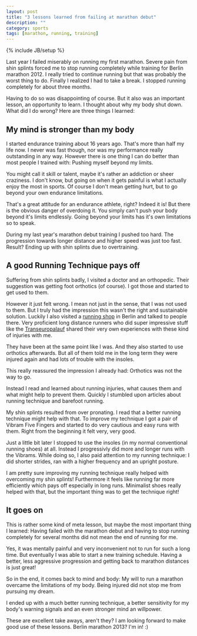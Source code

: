 ```yaml
---
layout: post
title: "3 lessons learned from failing at marathon debut"
description: ""
category: sports
tags: [marathon, running, training]
---
```

{% include JB/setup %}

Last year I failed miserably on running my first marathon. Severe pain from
shin splints forced me to stop running completely while training for Berlin
marathon 2012. I really tried to continue running but that was probably the
worst thing to do. Finally I realized I had to take a break. I stopped running
completely for about three months.

Having to do so was disappointing of course. But it also was an important
lesson, an opportunity to learn. I thought about why my body shut down. What
did I do wrong? Here are three things I learned:

## My mind is stronger than my body

I started endurance training about 16 years ago. That's more than half my life
now. I never was fast though, nor was my performance really outstanding in any
way. However there is one thing I can do better than most people I trained
with: Pushing myself beyond my limits.

You might call it skill or talent, maybe it's rather an addiction or sheer
craziness. I don't know, but going on when it gets painful is what I actually
enjoy the most in sports. Of course I don't mean getting hurt, but to go beyond
your own endurance limitations.

That's a great attitude for an endurance athlete, right? Indeed it is! But
there is the obvious danger of overdoing it. You simply can't push your body
beyond it's limits endlessly. Going beyond your limits has it's own limitations
so to speak.

During my last year's marathon debut training I pushed too hard. The progression
towards longer distance and higher speed was just too fast. Result?
Ending up with shin splints due to overtraining.

## A good Running Technique pays off

Suffering from shin splints badly, I visited a doctor and an orthopedic.
Their suggestion was getting foot orthotics (of course). I got
those and started to get used to them.

However it just felt wrong. I mean not just in the sense, that I was not
used to them. But I truly had the impression this wasn't the right and
sustainable solution. Luckily I also visited a [running
shop](http://www.longdistance.de/) in Berlin
and talked to people there. Very proficient long distance runners who did
super impressive stuff like the
[Transeuropalauf](http://www.transeuropalauf.de/tel_new/index.php?lan=en&page=Startseite&content=Startseite)
shared their very own experiences with these kind of injuries with me.

They have been at the same point like I was. And they also started to
use orthotics afterwards. But all of them told me in the long term they
were injured again and had lots of trouble with the insoles.

This really reassured the impression I already had: Orthotics was not
the way to go.

Instead I read and learned about running injuries, what causes them and
what might help to prevent them. Quickly I stumbled upon articles about
running technique and barefoot running.

My shin splints resulted from over pronating. I read  that a better running
technique might help with that. To improve my technique I got a pair of
Vibram Five Fingers and started to do very cautious and easy runs with
them. Right from the beginning it felt very, very good.

Just a little bit later I stopped to use the insoles (in my normal
conventional running shoes) at all. Instead I
progressivly did more and longer runs with the Vibrams. While doing so,
I also paid attention to my running technique: I did shorter strides,
ran with a higher frequency and an upright posture.

I am pretty sure improving my running technique really helped with
overcoming my shin splints! Furthermore it feels like running far more
efficiently which pays off especially in long runs. Minimalist shoes
really helped with that, but the important thing was to get the
technique right!

## It goes on

This is rather some kind of meta lesson, but maybe the most important
thing I learned: Having failed with the marathon debut and having to
stop running completely for several months did not mean the end of running
for me.

Yes, it was mentally painful and very inconvenient not to run for such a
long time. But eventually I was able to start a new training schedule.
Having a better, less aggressive progression and getting back to
marathon distances is just great!

So in the end, it comes back to mind and body: My will to run a marathon
overcame the limitations of my body. Being injured did not stop me from
pursuing my dream.

I ended up with a much better running technique, a better sensitivity
for my body's warning signals and an even stronger mind an willpower.

These are excellent take aways, aren't they? I am looking forward to
make good use of these lessons. Berlin marathon 2013? I'm in! :)
